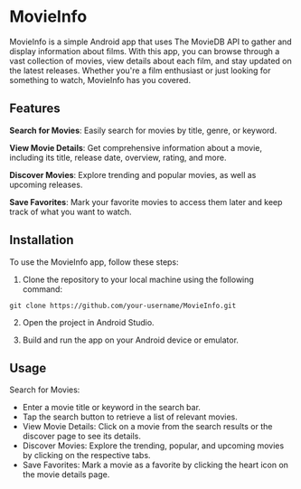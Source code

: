 # MovieInfo
MovieInfo is a simple Android app that uses The MovieDB API to gather and display information about films. With this app, you can browse through a vast collection of movies, view details about each film, and stay updated on the latest releases. Whether you're a film enthusiast or just looking for something to watch, MovieInfo has you covered.

## Features
**Search for Movies**: Easily search for movies by title, genre, or keyword.

**View Movie Details**: Get comprehensive information about a movie, including its title, release date, overview, rating, and more.

**Discover Movies**: Explore trending and popular movies, as well as upcoming releases.

**Save Favorites**: Mark your favorite movies to access them later and keep track of what you want to watch.

##  Installation
To use the MovieInfo app, follow these steps:

1. Clone the repository to your local machine using the following command:

```
git clone https://github.com/your-username/MovieInfo.git
```
2. Open the project in Android Studio.

3. Build and run the app on your Android device or emulator.

## Usage
Search for Movies:

- Enter a movie title or keyword in the search bar.
- Tap the search button to retrieve a list of relevant movies.
- View Movie Details: Click on a movie from the search results or the discover page to see its details.
- Discover Movies: Explore the trending, popular, and upcoming movies by clicking on the respective tabs.
- Save Favorites: Mark a movie as a favorite by clicking the heart icon on the movie details page.

